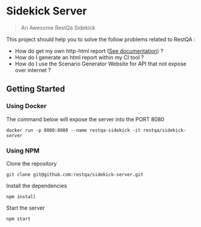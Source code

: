 # Sidekick Server

> An Awesome RestQa Sidekick

This project should help you to solve the follow problems related to RestQA :

- How do get my own http-html report ([See documentation](https://docs.restqa.io/monitoring/html-http-report)) ?
- How do I generate an html report within my CI tool ?
- How do I use the Scenario Generator Website for API that not expose over internet ?

## Getting Started 

### Using Docker

The command below will expose the server into the PORT 8080

```
docker run -p 8080:8080 --name restqa-sidekick -it restqa/sidekick-server
```

### Using NPM


Clone the repository

```
git clone git@github.com:restqa/sidekick-server.git
```

Install the dependencies

```
npm install
```

Start the server

```
npm start
```



